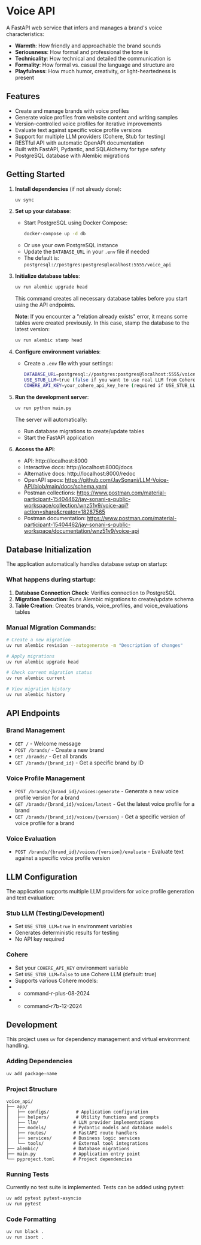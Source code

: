 
# Voice API

A FastAPI web service that infers and manages a brand's voice characteristics:
- **Warmth**: How friendly and approachable the brand sounds
- **Seriousness**: How formal and professional the tone is  
- **Technicality**: How technical and detailed the communication is
- **Formality**: How formal vs. casual the language and structure are
- **Playfulness**: How much humor, creativity, or light-heartedness is present

## Features

- Create and manage brands with voice profiles
- Generate voice profiles from website content and writing samples
- Version-controlled voice profiles for iterative improvements
- Evaluate text against specific voice profile versions
- Support for multiple LLM providers (Cohere, Stub for testing)
- RESTful API with automatic OpenAPI documentation
- Built with FastAPI, Pydantic, and SQLAlchemy for type safety
- PostgreSQL database with Alembic migrations

## Getting Started

1. **Install dependencies** (if not already done):
   ```bash
   uv sync
   ```

2. **Set up your database**:
   - Start PostgreSQL using Docker Compose:
     ```bash
     docker-compose up -d db
     ```
   - Or use your own PostgreSQL instance
   - Update the `DATABASE_URL` in your `.env` file if needed
   - The default is: `postgresql://postgres:postgres@localhost:5555/voice_api`

3. **Initialize database tables**:
   ```bash
   uv run alembic upgrade head
   ```
   This command creates all necessary database tables before you start using the API endpoints.
   
   **Note**: If you encounter a "relation already exists" error, it means some tables were created previously. In this case, stamp the database to the latest version:
   ```bash
   uv run alembic stamp head
   ```

4. **Configure environment variables**:
   - Create a `.env` file with your settings:
     ```bash
     DATABASE_URL=postgresql://postgres:postgres@localhost:5555/voice_api
     USE_STUB_LLM=true (false if you want to use real LLM from Cohere)
     COHERE_API_KEY=your_cohere_api_key_here (required if USE_STUB_LLM is true)
     ```

5. **Run the development server**:
   ```bash
   uv run python main.py
   ```
   
   The server will automatically:
   - Run database migrations to create/update tables
   - Start the FastAPI application

6. **Access the API**:
   - API: http://localhost:8000
   - Interactive docs: http://localhost:8000/docs
   - Alternative docs: http://localhost:8000/redoc
   - OpenAPI specs: https://github.com/JaySonani/LLM-Voice-API/blob/main/docs/schema.yaml
   - Postman collections: https://www.postman.com/material-participant-15404462/jay-sonani-s-public-workspace/collection/wnz51v9/voice-api?action=share&creator=18287565
   - Postman documentation: https://www.postman.com/material-participant-15404462/jay-sonani-s-public-workspace/documentation/wnz51v9/voice-api

## Database Initialization

The application automatically handles database setup on startup:

### What happens during startup:
1. **Database Connection Check**: Verifies connection to PostgreSQL
2. **Migration Execution**: Runs Alembic migrations to create/update schema
3. **Table Creation**: Creates brands, voice_profiles, and voice_evaluations tables

### Manual Migration Commands:
```bash
# Create a new migration
uv run alembic revision --autogenerate -m "Description of changes"

# Apply migrations
uv run alembic upgrade head

# Check current migration status
uv run alembic current

# View migration history
uv run alembic history
```

## API Endpoints

### Brand Management
- `GET /` - Welcome message
- `POST /brands/` - Create a new brand
- `GET /brands/` - Get all brands
- `GET /brands/{brand_id}` - Get a specific brand by ID

### Voice Profile Management
- `POST /brands/{brand_id}/voices:generate` - Generate a new voice profile version for a brand
- `GET /brands/{brand_id}/voices/latest` - Get the latest voice profile for a brand
- `GET /brands/{brand_id}/voices/{version}` - Get a specific version of voice profile for a brand

### Voice Evaluation
- `POST /brands/{brand_id}/voices/{version}/evaluate` - Evaluate text against a specific voice profile version

## LLM Configuration

The application supports multiple LLM providers for voice profile generation and text evaluation:

### Stub LLM (Testing/Development)
- Set `USE_STUB_LLM=true` in environment variables
- Generates deterministic results for testing
- No API key required

### Cohere
- Set your `COHERE_API_KEY` environment variable
- Set `USE_STUB_LLM=false` to use Cohere LLM (default: true)
- Supports various Cohere models:
- - command-r-plus-08-2024
- - command-r7b-12-2024


## Development

This project uses `uv` for dependency management and virtual environment handling.

### Adding Dependencies
```bash
uv add package-name
```

### Project Structure
```
voice_api/
├── app/
│   ├── configs/          # Application configuration
│   ├── helpers/          # Utility functions and prompts
│   ├── llm/             # LLM provider implementations
│   ├── models/          # Pydantic models and database models
│   ├── routes/          # FastAPI route handlers
│   ├── services/        # Business logic services
│   └── tools/           # External tool integrations
├── alembic/             # Database migrations
├── main.py              # Application entry point
└── pyproject.toml       # Project dependencies
```

### Running Tests
Currently no test suite is implemented. Tests can be added using pytest:
```bash
uv add pytest pytest-asyncio
uv run pytest
```

### Code Formatting
```bash
uv run black .
uv run isort .
```